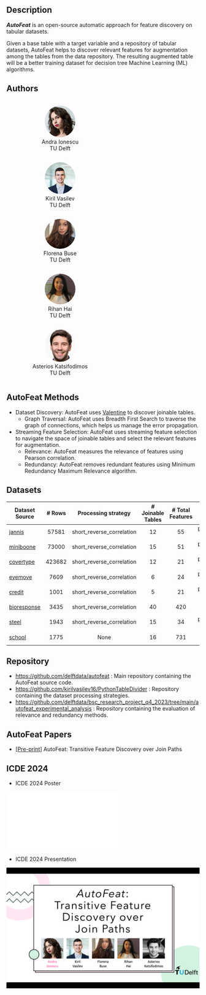 ## Description

***AutoFeat*** is an open-source automatic approach for feature discovery on tabular datasets. 

Given a base table with a target variable and a repository of tabular datasets, AutoFeat helps to discover relevant 
features for augmentation among the tables from the data repository. The resulting augmented table will be a better 
training dataset for decision tree Machine Learning (ML) algorithms. 


## Authors

<figure class="item" style="vertical-align:top; display: inline-block; text-align:center; width:200px">
    <a href="https://andraionescu.github.io/"><img src="./assets/img/andra_ionescu.jpg" height="auto" width="80" style="border-radius:50%"/></a>
    <figcaption class="caption" style="display:block">Andra Ionescu <br>TU Delft</figcaption>
</figure>

<figure class="item" style="vertical-align:top; display: inline-block; text-align:center; width:200px">
    <a href="https://www.linkedin.com/in/kiril-vasilev/"><img src="./assets/img/kiril_vasilev.jpeg" height="auto" width="80" style="border-radius:50%"/></a>
    <figcaption class="caption" style="display:block">Kiril Vasilev <br>TU Delft</figcaption>
</figure>


<figure class="item" style="vertical-align:top; display: inline-block; text-align:center; width:200px">
    <a href="https://www.linkedin.com/in/florenabuse/"><img src="./assets/img/florena_buse.jpeg" height="auto" width="80" style="border-radius:50%"/></a>
    <figcaption class="caption" style="display:block">Florena Buse <br> TU Delft</figcaption>
</figure>


<figure class="item" style="vertical-align:top; display: inline-block; text-align:center; width:200px">
    <a href="https://rihanhai.com/"><img src="./assets/img/rihan_hai.jpg" height="auto" width="80" style="border-radius:50%"/></a>
    <figcaption class="caption" style="display:block">Rihan Hai <br> TU Delft</figcaption>
</figure>


<figure class="item" style="vertical-align:top; display: inline-block; text-align:center; width:200px">
    <a href="http://asterios.katsifodimos.com/"><img src="./assets/img/asterios_katsifodimos.jpg" height="auto" width="80" style="border-radius:50%"/></a>
    <figcaption class="caption" style="display:block">Asterios Katsifodimos <br>TU Delft</figcaption>
</figure>

## AutoFeat Methods

- Dataset Discovery: AutoFeat uses [Valentine](https://delftdata.github.io/valentine/) to discover joinable tables.
  - Graph Traversal: AutoFeat uses Breadth First Search to traverse the graph of connections, which helps us manage the error propagation. 
- Streaming Feature Selection: AutoFeat uses streaming feature selection to navigate the space of joinable tables and select the relevant features for augmentation. 
  - Relevance: AutoFeat measures the relevance of features using Pearson correlation.
  - Redundancy: AutoFeat removes redundant features using Minimum Redundancy Maximum Relevance algorithm.

## Datasets


| Dataset Source                                                                                                   | # Rows |    Processing strategy    | # Joinable Tables | # Total Features |                                                                  Links                                                                  |
|------------------------------------------------------------------------------------------------------------------|:------:|:-------------------------:|:-----------------:|:----------------:|:---------------------------------------------------------------------------------------------------------------------------------------:|
| [jannis](https://www.openml.org/search?type=data&sort=runs&id=45021&status=active)                               | 57581  | short_reverse_correlation |        12         |        55        |                              [processed data](https://surfdrive.surf.nl/files/index.php/s/OdYbGOwWHytkBdE)                              |
| [miniboone](https://www.openml.org/search?type=data&sort=runs&id=44128&status=active)                            | 73000  | short_reverse_correlation |        15         |        51        |                              [processed data](https://surfdrive.surf.nl/files/index.php/s/OdYbGOwWHytkBdE)                              |
| [covertype](https://www.openml.org/search?type=data&sort=runs&id=44159&status=active)                            | 423682 | short_reverse_correlation |        12         |        21        |                              [processed data](https://surfdrive.surf.nl/files/index.php/s/OdYbGOwWHytkBdE)                              |
| [eyemove](https://www.openml.org/search?type=data&sort=runs&id=44157&status=active)                              |  7609  | short_reverse_correlation |         6         |        24        |                              [processed data](https://surfdrive.surf.nl/files/index.php/s/OdYbGOwWHytkBdE)                              |
| [credit](https://www.openml.org/search?type=data&sort=runs&status=any&id=31)                                     |  1001  | short_reverse_correlation |         5         |        21        |                              [processed data](https://surfdrive.surf.nl/files/index.php/s/OdYbGOwWHytkBdE)                              |
| [bioresponse](https://www.openml.org/search?type=data&sort=runs&id=45019&status=active)                          |  3435  | short_reverse_correlation |        40         |       420        |                              [procssed data](https://surfdrive.surf.nl/files/index.php/s/OdYbGOwWHytkBdE)                               | 
| [steel](https://www.openml.org/search?type=data&sort=runs&status=active&qualities.NumberOfClasses=%3D_2&id=1504) |  1943  | short_reverse_correlation |        15         |        34        |                              [processed data](https://surfdrive.surf.nl/files/index.php/s/OdYbGOwWHytkBdE)                              |
| [school](https://arxiv.org/pdf/2003.09758)                                                                       |  1775  |           None            |        16         |       731        |                             [original data](https://surfdrive.surf.nl/files/index.php/s/9zye8gWOvc96iWY)                                |


## Repository

- <https://github.com/delftdata/autofeat> : Main repository containing the AutoFeat source code. 
- <https://github.com/kirilvasilev16/PythonTableDivider> : Repository containing the dataset processing strategies. 
- <https://github.com/delftdata/bsc_research_project_q4_2023/tree/main/autofeat_experimental_analysis> : Repository containing the evaluation of relevance and redundancy methods.  

## AutoFeat Papers
- [[Pre-print](assets/papers/ICDE_FeatureDiscovery.pdf)] AutoFeat: Transitive Feature Discovery over Join Paths 

## ICDE 2024 

- ICDE 2024 Poster 

[![Poster companion to the paper](assets/poster/AutoFeat_poster-no-bleed.pdf)](assets/poster/AutoFeat_poster-no-bleed.pdf)


- ICDE 2024 Presentation

[![Slides](assets/presentation/slide_0.png)](assets/presentation/AutoFeat-presentation.pdf)

